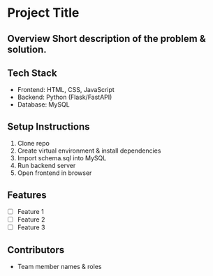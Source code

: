 # Project Title 

## Overview Short description of the problem & solution. 

## Tech Stack 
- Frontend: HTML, CSS, JavaScript 
- Backend: Python (Flask/FastAPI) 
- Database: MySQL 

## Setup Instructions 
1. Clone repo 
2. Create virtual environment & install dependencies 
3. Import schema.sql into MySQL 
4. Run backend server 
5. Open frontend in browser 

## Features 
- [ ] Feature 1 
- [ ] Feature 2 
- [ ] Feature 3 

## Contributors
- Team member names & roles